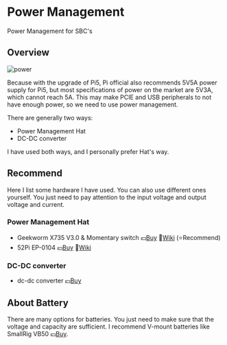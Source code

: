# Power Management

Power Management for SBC's

## Overview

![power](/power.jpg)

Because with the upgrade of Pi5, Pi official also recommends 5V5A power supply for Pi5, but most specifications of power on the market are 5V3A, which cannot reach 5A. This may make PCIE and USB peripherals to not have enough power, so we need to use power management.

There are generally two ways: 
- Power Management Hat
- DC-DC converter

I have used both ways, and I personally prefer Hat's way.

## Recommend

Here I list some hardware I have used. You can also use different ones yourself. You just need to pay attention to the input voltage and output voltage and current.

### Power Management Hat

- Geekworm X735 V3.0 & Momentary switch  💴[Buy](https://geekworm.com/collections/nas-storage/products/raspberry-pi-x735-safe-shutdown-auto-cooling-expansion-board) 📕[Wiki](https://wiki.geekworm.com/X735) (⭐Recommend)
- 52Pi EP-0104 💴[Buy](https://www.amazon.com/GeeekPi-Raspberry-DockerPi-Shutdown-Expansion/dp/B07TC31Y92/ref=sr_1_1?crid=3BH7E288EQF2T&dib=eyJ2IjoiMSJ9.w1rSmfir75dtcff-mcZGKg.yyfrdIMeTey91KaF5MaiwC1iXdwqiXFQGO8RvpR6M6A&dib_tag=se&keywords=dockerpi+power&qid=1715139745&sprefix=dockerpi+power%2Caps%2C337&sr=8-1) 📕[Wiki](https://wiki.52pi.com/index.php/EP-0104)

### DC-DC converter
- dc-dc converter 💴[Buy](https://spotpear.com/index.php/index/product/detail/id/1472.html)

## About Battery

There are many options for batteries. You just need to make sure that the voltage and capacity are sufficient. I recommend V-mount batteries like SmallRig VB50 💴[Buy](https://www.smallrig.com/SmallRig-VB50-mini-V-Mount-Battery-3579.html).